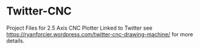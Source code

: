 # Twitter-CNC

Project Files for 2.5 Axis CNC Plotter Linked to Twitter see https://ryanforcier.wordpress.com/twitter-cnc-drawing-machine/ for more details.
